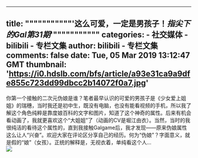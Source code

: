 
---
title: """""""""""'这么可爱，一定是男孩子！_指尖下的Gal第31期_'"""""""""""
categories: 
    - 社交媒体
    - bilibili - 专栏文集
author: bilibili - 专栏文集
comments: false
date: Tue, 05 Mar 2019 13:12:47 GMT
thumbnail: 'https://i0.hdslb.com/bfs/article/a93e31ca9a9dfe855c723dd99dbcc2b14072f0a7.jpg'
---

<div>   
你第一个接触的二次元伪娘是谁？笔者最早认识的可爱的男孩子是《少女爱上姐姐》的瑞穗，当时我还是初中生，既没有电脑，也没有能看视频的手机，所以我了解这个角色纯粹是靠度娘百科的文字和图片，知道了这个神奇的属性。后来有机会看动画了，我就更喜欢这个“大姐姐”了（动画的CV是堀江由衣）。当然，当时的我很纯洁的看待这个属性的，直到我接触Galgame后，我才发现——原来伪娘属性这么让人“兴奋”。欢迎大家在评论区分享自己的经历。何为“伪娘”？字面意义，就是假的“娘”（女孩）。正统的解释是，无视衣着，单纯看这个人…<br><img src="https://i0.hdslb.com/bfs/article/a93e31ca9a9dfe855c723dd99dbcc2b14072f0a7.jpg" referrerpolicy="no-referrer">  
</div>
            